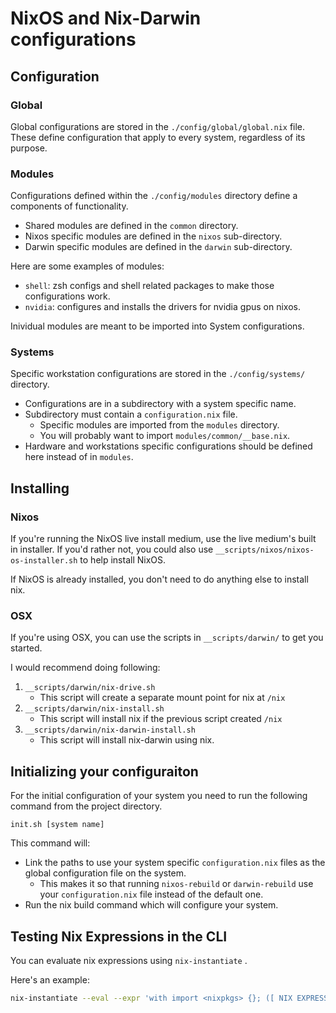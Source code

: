 # NixOS and Nix-Darwin configurations

## Configuration

### Global

Global configurations are stored in the `./config/global/global.nix` file.
These define configuration that apply to every system, regardless of its purpose.

### Modules

Configurations defined within the `./config/modules` directory define a components of functionality. 

- Shared modules are defined in the `common` directory.
- Nixos specific modules are defined in the `nixos` sub-directory.
- Darwin specific modules are defined in the `darwin` sub-directory.

Here are some examples of modules:

- `shell`: zsh configs and shell related packages to make those configurations work.
- `nvidia`: configures and installs the drivers for nvidia gpus on nixos.

Inividual modules are meant to be imported into System configurations.

### Systems

Specific workstation configurations are stored in the `./config/systems/` directory.

- Configurations are in a subdirectory with a system specific name.
- Subdirectory must contain a `configuration.nix` file.
  - Specific modules are imported from the `modules` directory.
  - You will probably want to import `modules/common/__base.nix`.
- Hardware and workstations specific configurations should be defined here instead of in `modules`.

## Installing

### Nixos

If you're running the NixOS live install medium, use the live medium's built in installer. If you'd rather not, you could also use `__scripts/nixos/nixos-os-installer.sh` to help install NixOS.

If NixOS is already installed, you don't need to do anything else to install nix.

### OSX

If you're using OSX, you can use the scripts in `__scripts/darwin/` to get you started. 

I would recommend doing following:

1. `__scripts/darwin/nix-drive.sh`
    - This script will create a separate mount point for nix at `/nix`
2. `__scripts/darwin/nix-install.sh`
    - This script will install nix if the previous script created `/nix`
3. `__scripts/darwin/nix-darwin-install.sh`
    - This script will install nix-darwin using nix.

## Initializing your configuraiton

For the initial configuration of your system you need to run the following command from the project directory.

```
init.sh [system name]
```

This command will:
- Link the paths to use your system specific `configuration.nix` files as the global configuration file on the system.
  - This makes it so that running `nixos-rebuild` or `darwin-rebuild` use your `configuration.nix` file instead of the default one.
- Run the nix build command which will configure your system.


## Testing Nix Expressions in the CLI

You can evaluate nix expressions using `nix-instantiate` .

Here's an example:

```bash
nix-instantiate --eval --expr 'with import <nixpkgs> {}; ([ NIX EXPRESSION HERE. we can also use `lib` and `builtins` as well. ])'
```